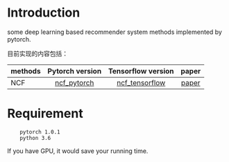 
# Introduction

some deep learning based recommender system methods implemented by pytorch.

目前实现的内容包括：


|        methods     |       Pytorch version   |       Tensorflow version     |          paper           |
| ------------------ | :---------------------: | :--------------------------: |:-----------------------: |
|         NCF        |  [ncf_pytorch](./methods/NCF) | [ncf_tensorflow](https://github.com/hexiangnan/neural_collaborative_filtering) | [paper](https://dl.acm.org/citation.cfm?id=3052569)|



# Requirement

```
    pytorch 1.0.1
    python 3.6
```

If you have GPU, it would save your running time.


